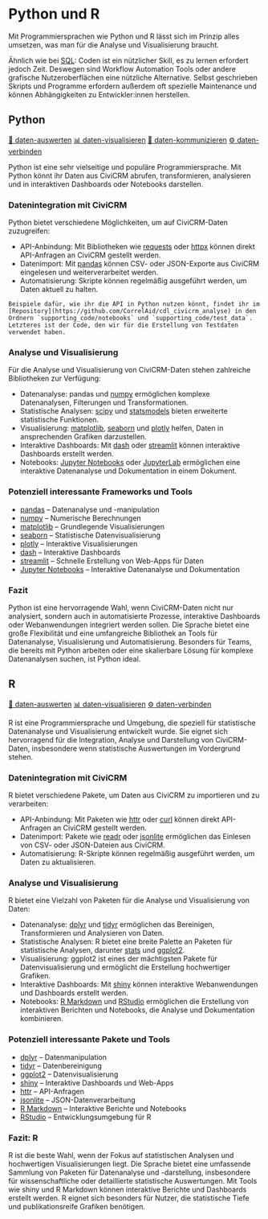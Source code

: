 # Python und R

Mit Programmiersprachen wie Python und R lässt sich im Prinzip alles umsetzen, was man für die Analyse und Visualisierung braucht. 

Ähnlich wie bei [SQL](./4-managed-datenbank.md#grafische-nutzeroberfläche-statt-sql): Coden ist ein nützlicher Skill, es zu lernen erfordert jedoch Zeit. Deswegen sind Workflow Automation Tools oder andere grafische Nutzeroberflächen eine nützliche Alternative. Selbst geschrieben Skripts und Programme erfordern außerdem oft spezielle Maintenance und können Abhängigkeiten zu Entwickler:innen herstellen. 

## Python
[🔢 daten-auswerten](./../2-datenlebenszyklus.html#daten-auswerten) [📊 daten-visualisieren](./../2-datenlebenszyklus.html#daten-visualisieren) [💬 daten-kommunizieren](./../2-datenlebenszyklus.html#daten-kommunizieren) [⚙️ daten-verbinden](./../2-datenlebenszyklus.html#daten-verbinden)

Python ist eine sehr vielseitige und populäre Programmiersprache. Mit Python könnt ihr Daten aus CiviCRM abrufen, transformieren, analysieren und in interaktiven Dashboards oder Notebooks darstellen.

### Datenintegration mit CiviCRM
Python bietet verschiedene Möglichkeiten, um auf CiviCRM-Daten zuzugreifen:
- API-Anbindung: Mit Bibliotheken wie [requests](https://docs.python-requests.org/) oder [httpx](https://www.python-httpx.org/) können direkt API-Anfragen an CiviCRM gestellt werden.
- Datenimport: Mit [pandas](https://pandas.pydata.org/) können CSV- oder JSON-Exporte aus CiviCRM eingelesen und weiterverarbeitet werden.
- Automatisierung: Skripte können regelmäßig ausgeführt werden, um Daten aktuell zu halten.

```admonish info title="Beispiel-Code"
Beispiele dafür, wie ihr die API in Python nutzen könnt, findet ihr im [Repository](https://github.com/CorrelAid/cdl_civicrm_analyse) in den Ordnern `supporting_code/notebooks` und `supporting_code/test_data`. Letzteres ist der Code, den wir für die Erstellung von Testdaten verwendet haben.
```

### Analyse und Visualisierung
Für die Analyse und Visualisierung von CiviCRM-Daten stehen zahlreiche Bibliotheken zur Verfügung:
- Datenanalyse: pandas und [numpy](https://numpy.org/) ermöglichen komplexe Datenanalysen, Filterungen und Transformationen.
- Statistische Analysen: [scipy](https://scipy.org/) und [statsmodels](https://www.statsmodels.org/) bieten erweiterte statistische Funktionen.
- Visualisierung: [matplotlib](https://matplotlib.org/), [seaborn](https://seaborn.pydata.org/) und [plotly](https://plotly.com/python/) helfen, Daten in ansprechenden Grafiken darzustellen.
- Interaktive Dashboards: Mit [dash](https://plotly.com/dash/) oder [streamlit](https://streamlit.io/) können interaktive Dashboards erstellt werden.
- Notebooks: [Jupyter Notebooks](https://jupyter.org/) oder [JupyterLab](https://jupyterlab.readthedocs.io/) ermöglichen eine interaktive Datenanalyse und Dokumentation in einem Dokument.

### Potenziell interessante Frameworks und Tools
- [pandas](https://pandas.pydata.org/) – Datenanalyse und -manipulation
- [numpy](https://numpy.org/) – Numerische Berechnungen
- [matplotlib](https://matplotlib.org/) – Grundlegende Visualisierungen
- [seaborn](https://seaborn.pydata.org/) – Statistische Datenvisualisierung
- [plotly](https://plotly.com/python/) – Interaktive Visualisierungen
- [dash](https://plotly.com/dash/) – Interaktive Dashboards
- [streamlit](https://streamlit.io/) – Schnelle Erstellung von Web-Apps für Daten
- [Jupyter Notebooks](https://jupyter.org/) – Interaktive Datenanalyse und Dokumentation


### Fazit

Python ist eine hervorragende Wahl, wenn CiviCRM-Daten nicht nur analysiert, sondern auch in automatisierte Prozesse, interaktive Dashboards oder Webanwendungen integriert werden sollen. Die Sprache bietet eine große Flexibilität und eine umfangreiche Bibliothek an Tools für Datenanalyse, Visualisierung und Automatisierung. Besonders für Teams, die bereits mit Python arbeiten oder eine skalierbare Lösung für komplexe Datenanalysen suchen, ist Python ideal.


## R
[🔢 daten-auswerten](./../2-datenlebenszyklus.html#daten-auswerten) [📊 daten-visualisieren](./../2-datenlebenszyklus.html#daten-visualisieren) [⚙️ daten-verbinden](./../2-datenlebenszyklus.html#daten-verbinden)

R ist eine Programmiersprache und Umgebung, die speziell für statistische Datenanalyse und Visualisierung entwickelt wurde. Sie eignet sich hervorragend für die Integration, Analyse und Darstellung von CiviCRM-Daten, insbesondere wenn statistische Auswertungen im Vordergrund stehen.

### Datenintegration mit CiviCRM
R bietet verschiedene Pakete, um Daten aus CiviCRM zu importieren und zu verarbeiten:
- API-Anbindung: Mit Paketen wie [httr](https://httr.r-lib.org/) oder [curl](https://cran.r-project.org/web/packages/curl/index.html) können direkt API-Anfragen an CiviCRM gestellt werden.
- Datenimport: Pakete wie [readr](https://readr.tidyverse.org/) oder [jsonlite](https://cran.r-project.org/web/packages/jsonlite/index.html) ermöglichen das Einlesen von CSV- oder JSON-Dateien aus CiviCRM.
- Automatisierung: R-Skripte können regelmäßig ausgeführt werden, um Daten zu aktualisieren.

### Analyse und Visualisierung
R bietet eine Vielzahl von Paketen für die Analyse und Visualisierung von Daten:
- Datenanalyse: [dplyr](https://dplyr.tidyverse.org/) und [tidyr](https://tidyr.tidyverse.org/) ermöglichen das Bereinigen, Transformieren und Analysieren von Daten.
- Statistische Analysen: R bietet eine breite Palette an Paketen für statistische Analysen, darunter [stats](https://stat.ethz.ch/R-manual/R-devel/library/stats/html/00Index.html) und [ggplot2](https://ggplot2.tidyverse.org/).
- Visualisierung: ggplot2 ist eines der mächtigsten Pakete für Datenvisualisierung und ermöglicht die Erstellung hochwertiger Grafiken.
- Interaktive Dashboards: Mit [shiny](https://shiny.rstudio.com/) können interaktive Webanwendungen und Dashboards erstellt werden.
- Notebooks: [R Markdown](https://rmarkdown.rstudio.com/) und [RStudio](https://www.rstudio.com/) ermöglichen die Erstellung von interaktiven Berichten und Notebooks, die Analyse und Dokumentation kombinieren.

### Potenziell interessante Pakete und Tools
- [dplyr](https://dplyr.tidyverse.org/) – Datenmanipulation
- [tidyr](https://tidyr.tidyverse.org/) – Datenbereinigung
- [ggplot2](https://ggplot2.tidyverse.org/) – Datenvisualisierung
- [shiny](https://shiny.rstudio.com/) – Interaktive Dashboards und Web-Apps
- [httr](https://httr.r-lib.org/) – API-Anfragen
- [jsonlite](https://cran.r-project.org/web/packages/jsonlite/index.html) – JSON-Datenverarbeitung
- [R Markdown](https://rmarkdown.rstudio.com/) – Interaktive Berichte und Notebooks
- [RStudio](https://www.rstudio.com/) – Entwicklungsumgebung für R


### Fazit: R

R ist die beste Wahl, wenn der Fokus auf statistischen Analysen und hochwertigen Visualisierungen liegt. Die Sprache bietet eine umfassende Sammlung von Paketen für Datenanalyse und -darstellung, insbesondere für wissenschaftliche oder detaillierte statistische Auswertungen. Mit Tools wie shiny und R Markdown können interaktive Berichte und Dashboards erstellt werden. R eignet sich besonders für Nutzer, die statistische Tiefe und publikationsreife Grafiken benötigen.
